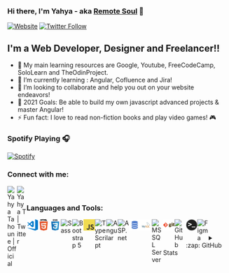 ### Hi there, I'm Yahya - aka [Remote Soul][website] 👋

[![Website](https://img.shields.io/badge/-Yahya--Tahoune.com-blue?style=for-the-badge&logo=appveyor)](https://remotesoul-hub.github.io/OfficialWebsite/)
[![Twitter Follow](https://img.shields.io/twitter/follow/YT99Dev?color=1DA1F2&logo=twitter&style=for-the-badge)](https://twitter.com/intent/follow?screen_name=YT99Dev)

## I'm a Web Developer, Designer and Freelancer!!

- 🔭 My main learning resources are Google, Youtube, FreeCodeCamp, SoloLearn and TheOdinProject.
- 🌱 I’m currently learning : Angular, Cofluence and Jira!
- 👯 I’m looking to collaborate and help you out on your website endeavors!
- 🥅 2021 Goals: Be able to build my own javascript advanced projects & master Angular!
- ⚡ Fun fact: I love to read non-fiction books and play video games! 🎮

### Spotify Playing 🎧

[![Spotify](https://novatorem.remotesoul-hub.vercel.app//api/spotify)](https://open.spotify.com/user/6neryan9)

### Connect with me:

[<img align="left" alt="Yahya Tahoune | Official" width="22px" src="https://svgshare.com/i/Tgv.svg" />][website]
[<img align="left" alt="Yahya T | Twitter" width="22px" src="https://img.icons8.com/fluent/144/000000/twitter.svg" />][twitter]

<br />

### Languages and Tools:

<img align="left" alt="Visual Studio Code" width="26px" src="https://raw.githubusercontent.com/github/explore/80688e429a7d4ef2fca1e82350fe8e3517d3494d/topics/visual-studio-code/visual-studio-code.png" />
<img align="left" alt="HTML5" width="26px" src="https://raw.githubusercontent.com/github/explore/80688e429a7d4ef2fca1e82350fe8e3517d3494d/topics/html/html.png" />
<img align="left" alt="CSS3" width="26px" src="https://raw.githubusercontent.com/github/explore/80688e429a7d4ef2fca1e82350fe8e3517d3494d/topics/css/css.png" />
<img align="left" alt="Sass" width="26px" src="https://cdn.worldvectorlogo.com/logos/sass-1.svg" />
<img align="left" alt="Bootstrap 5" width="26px" src="https://styleguide.joblocal.de/assets/img/bootstrap-stack.png" />
<img align="left" alt="JavaScript" width="26px" src="https://raw.githubusercontent.com/github/explore/80688e429a7d4ef2fca1e82350fe8e3517d3494d/topics/javascript/javascript.png" />
<img align="left" alt="TypeScript" width="26px" src="https://upload.wikimedia.org/wikipedia/commons/thumb/4/4c/Typescript_logo_2020.svg/512px-Typescript_logo_2020.svg.png" />
<img align="left" alt="Angular" width="26px" src="https://cdn3.iconfinder.com/data/icons/popular-services-brands/512/angular-js-512.png" />
<img align="left" alt="ASP.net" width="26px" src="http://blog.soat.fr/wp-content/uploads/2015/11/asp.net_.jpg" />
<img align="left" alt="SQL" width="26px" src="https://raw.githubusercontent.com/github/explore/80688e429a7d4ef2fca1e82350fe8e3517d3494d/topics/sql/sql.png" />
<img align="left" alt="MySQL" width="26px" src="https://raw.githubusercontent.com/github/explore/80688e429a7d4ef2fca1e82350fe8e3517d3494d/topics/mysql/mysql.png" />
<img align="left" alt="MSSQL Server" width="26px" src="https://odino.org/images/mssql-logo.png" />
<img align="left" alt="Git" width="26px" src="https://raw.githubusercontent.com/github/explore/80688e429a7d4ef2fca1e82350fe8e3517d3494d/topics/git/git.png" />
<img align="left" alt="GitHub" width="26px" src="https://i.ibb.co/LPKMpGL/kisspng-github-protocol-buffers-computer-software-reposito-5b0f05cf262313-3881665315277111831562.png" />
<img align="left" alt="Terminal" width="26px" src="https://raw.githubusercontent.com/github/explore/80688e429a7d4ef2fca1e82350fe8e3517d3494d/topics/terminal/terminal.png" />
<img align="left" alt="Figma" width="26px" src="https://i.ibb.co/By6v32P/fig.png" />
<br />
<br />
<details>
  <summary>:zap: GitHub Stats</summary>

  <img align="left" alt="My GitHub Stats" src="https://github-readme-stats.remotesoul-hub.vercel.app/api?username=remotesoul-hub&theme=radical&show_icons=true&hide_border=true" />

[![Top Langs](https://github-readme-stats.vercel.app/api/top-langs/?username=remotesoul-hub&layout=compact&theme=radical)](https://github.com/remotesoul-hub/github-readme-stats)

## </details>

[website]: https://remotesoul-hub.github.io/OfficialWebsite/
[twitter]: https://twitter.com/YT99Dev
[instagram]: https://instagram.com/remotesoul_official
